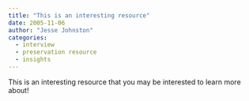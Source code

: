 ```yaml
---
title: "This is an interesting resource"
date: 2005-11-06
author: "Jesse Johnston"
categories:
  - interview
  - preservation resource
  - insights
---
```


This is an interesting resource that you may be interested to learn more about!